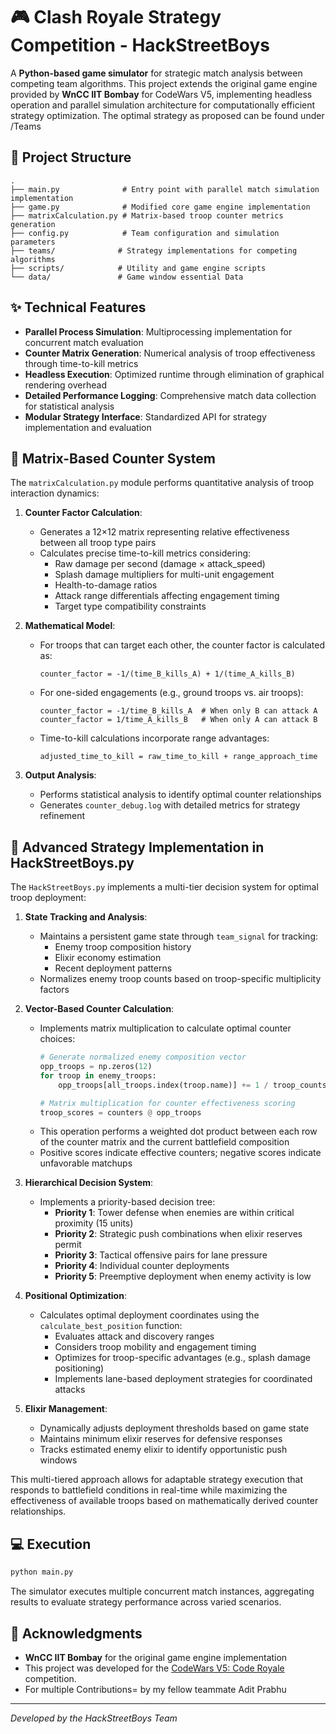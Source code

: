 # 🎮 Clash Royale Strategy Competition - HackStreetBoys

A **Python-based game simulator** for strategic match analysis between competing team algorithms. This project extends the original game engine provided by **WnCC IIT Bombay** for CodeWars V5, implementing headless operation and parallel simulation architecture for computationally efficient strategy optimization. The optimal strategy as proposed can be found under /Teams

## 📁 Project Structure

```
.
├── main.py              # Entry point with parallel match simulation implementation
├── game.py              # Modified core game engine implementation
├── matrixCalculation.py # Matrix-based troop counter metrics generation
├── config.py            # Team configuration and simulation parameters
├── teams/              # Strategy implementations for competing algorithms
├── scripts/            # Utility and game engine scripts
└── data/               # Game window essential Data
```

## ✨ Technical Features

- **Parallel Process Simulation**: Multiprocessing implementation for concurrent match evaluation
- **Counter Matrix Generation**: Numerical analysis of troop effectiveness through time-to-kill metrics
- **Headless Execution**: Optimized runtime through elimination of graphical rendering overhead
- **Detailed Performance Logging**: Comprehensive match data collection for statistical analysis
- **Modular Strategy Interface**: Standardized API for strategy implementation and evaluation

## 🔧 Matrix-Based Counter System

The `matrixCalculation.py` module performs quantitative analysis of troop interaction dynamics:

1. **Counter Factor Calculation**:
   - Generates a 12×12 matrix representing relative effectiveness between all troop type pairs
   - Calculates precise time-to-kill metrics considering:
     - Raw damage per second (damage × attack_speed)
     - Splash damage multipliers for multi-unit engagement
     - Health-to-damage ratios
     - Attack range differentials affecting engagement timing
     - Target type compatibility constraints

2. **Mathematical Model**:
   - For troops that can target each other, the counter factor is calculated as:
     ```
     counter_factor = -1/(time_B_kills_A) + 1/(time_A_kills_B)
     ```
   - For one-sided engagements (e.g., ground troops vs. air troops):
     ```
     counter_factor = -1/time_B_kills_A  # When only B can attack A
     counter_factor = 1/time_A_kills_B   # When only A can attack B
     ```
   - Time-to-kill calculations incorporate range advantages:
     ```
     adjusted_time_to_kill = raw_time_to_kill + range_approach_time
     ```

3. **Output Analysis**:
   - Performs statistical analysis to identify optimal counter relationships
   - Generates `counter_debug.log` with detailed metrics for strategy refinement

## 🎯 Advanced Strategy Implementation in HackStreetBoys.py

The `HackStreetBoys.py` implements a multi-tier decision system for optimal troop deployment:

1. **State Tracking and Analysis**:
   - Maintains a persistent game state through `team_signal` for tracking:
     - Enemy troop composition history
     - Elixir economy estimation
     - Recent deployment patterns
   - Normalizes enemy troop counts based on troop-specific multiplicity factors

2. **Vector-Based Counter Calculation**:
   - Implements matrix multiplication to calculate optimal counter choices:
     ```python
     # Generate normalized enemy composition vector
     opp_troops = np.zeros(12)
     for troop in enemy_troops:
         opp_troops[all_troops.index(troop.name)] += 1 / troop_counts[all_troops.index(troop.name)]
     
     # Matrix multiplication for counter effectiveness scoring
     troop_scores = counters @ opp_troops
     ```
   - This operation performs a weighted dot product between each row of the counter matrix and the current battlefield composition
   - Positive scores indicate effective counters; negative scores indicate unfavorable matchups

3. **Hierarchical Decision System**:
   - Implements a priority-based decision tree:
     - **Priority 1**: Tower defense when enemies are within critical proximity (15 units)
     - **Priority 2**: Strategic push combinations when elixir reserves permit
     - **Priority 3**: Tactical offensive pairs for lane pressure
     - **Priority 4**: Individual counter deployments
     - **Priority 5**: Preemptive deployment when enemy activity is low

4. **Positional Optimization**:
   - Calculates optimal deployment coordinates using the `calculate_best_position` function:
     - Evaluates attack and discovery ranges
     - Considers troop mobility and engagement timing
     - Optimizes for troop-specific advantages (e.g., splash damage positioning)
     - Implements lane-based deployment strategies for coordinated attacks

5. **Elixir Management**:
   - Dynamically adjusts deployment thresholds based on game state
   - Maintains minimum elixir reserves for defensive responses
   - Tracks estimated enemy elixir to identify opportunistic push windows

This multi-tiered approach allows for adaptable strategy execution that responds to battlefield conditions in real-time while maximizing the effectiveness of available troops based on mathematically derived counter relationships.

## 💻 Execution

```bash
python main.py
```

The simulator executes multiple concurrent match instances, aggregating results to evaluate strategy performance across varied scenarios.

## 🙏 Acknowledgments

- **WnCC IIT Bombay** for the original game engine implementation
- This project was developed for the [CodeWars V5: Code Royale](https://tulip-cone-606.notion.site/CodeWars-V5-Code-Royale-1ac881a58b9a807196a5e351b6ea8a79) competition.
- For multiple Contributions= by my fellow teammate Adit Prabhu

---
*Developed by the HackStreetBoys Team* 
